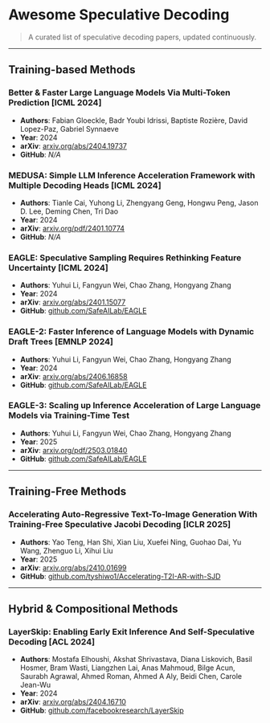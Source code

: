 # Awesome Speculative Decoding

> A curated list of speculative decoding papers, updated continuously.

---

## Training-based Methods

### Better & Faster Large Language Models Via Multi-Token Prediction [ICML 2024]

- **Authors**: Fabian Gloeckle, Badr Youbi Idrissi, Baptiste Rozière, David Lopez-Paz, Gabriel Synnaeve
- **Year**: 2024
- **arXiv**: [arxiv.org/abs/2404.19737](https://arxiv.org/abs/2404.19737)
- **GitHub**: *N/A*

### MEDUSA: Simple LLM Inference Acceleration Framework with Multiple Decoding Heads [ICML 2024]

- **Authors**: Tianle Cai, Yuhong Li, Zhengyang Geng, Hongwu Peng, Jason D. Lee, Deming Chen, Tri Dao  
- **Year**: 2024  
- **arXiv**: [arxiv.org/pdf/2401.10774](https://arxiv.org/pdf/2401.10774)  
- **GitHub**: *N/A*

### EAGLE: Speculative Sampling Requires Rethinking Feature Uncertainty [ICML 2024]

- **Authors**: Yuhui Li, Fangyun Wei, Chao Zhang, Hongyang Zhang
- **Year**: 2024
- **arXiv**: [arxiv.org/abs/2401.15077](https://arxiv.org/abs/2401.15077)
- **GitHub**: [github.com/SafeAILab/EAGLE](https://github.com/SafeAILab/EAGLE)

### EAGLE-2: Faster Inference of Language Models with Dynamic Draft Trees [EMNLP 2024]

- **Authors**: Yuhui Li, Fangyun Wei, Chao Zhang, Hongyang Zhang  
- **Year**: 2024  
- **arXiv**: [arxiv.org/abs/2406.16858](https://arxiv.org/abs/2406.16858)  
- **GitHub**: [github.com/SafeAILab/EAGLE](https://github.com/SafeAILab/EAGLE)

### EAGLE-3: Scaling up Inference Acceleration of Large Language Models via Training-Time Test

- **Authors**: Yuhui Li, Fangyun Wei, Chao Zhang, Hongyang Zhang  
- **Year**: 2025  
- **arXiv**: [arxiv.org/pdf/2503.01840](https://arxiv.org/pdf/2503.01840)  
- **GitHub**: [github.com/SafeAILab/EAGLE](https://github.com/SafeAILab/EAGLE)
  
---

## Training-Free Methods

### Accelerating Auto-Regressive Text-To-Image Generation With Training-Free Speculative Jacobi Decoding [ICLR 2025]

- **Authors**: Yao Teng, Han Shi, Xian Liu, Xuefei Ning, Guohao Dai, Yu Wang, Zhenguo Li, Xihui Liu
- **Year**: 2025
- **arXiv**: [arxiv.org/abs/2410.01699](https://arxiv.org/abs/2410.01699)
- **GitHub**: [github.com/tyshiwo1/Accelerating-T2I-AR-with-SJD](https://github.com/tyshiwo1/Accelerating-T2I-AR-with-SJD)

---

## Hybrid & Compositional Methods

### LayerSkip: Enabling Early Exit Inference And Self-Speculative Decoding [ACL 2024]

- **Authors**: Mostafa Elhoushi, Akshat Shrivastava, Diana Liskovich, Basil Hosmer, Bram Wasti, Liangzhen Lai, Anas Mahmoud, Bilge Acun, Saurabh Agrawal, Ahmed Roman, Ahmed A Aly, Beidi Chen, Carole Jean-Wu
- **Year**: 2024
- **arXiv**: [arxiv.org/abs/2404.16710](https://arxiv.org/abs/2404.16710)
- **GitHub**: [github.com/facebookresearch/LayerSkip](https://github.com/facebookresearch/LayerSkip)
